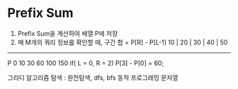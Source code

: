 # Prefix Sum

1. Prefix Sum을 계산하여 배열 P에 저장
2. 매 M개의 쿼리 정보를 확인할 때, 구간 합 = P[R] - P[L-1]
10 | 20 | 30 | 40 | 50 
---------------------
P
0 10 30 60 100 150
if( L = 0, R = 2)
P[3] - P[0] = 60;


그리디 알고리즘
탐색 : 완전탐색, dfs, bfs
동적 프로그래밍
문자열

